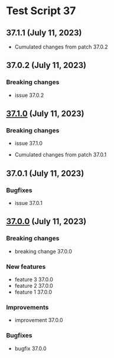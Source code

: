 # Test Script 37
## 37.1.1 (July 11, 2023)
* Cumulated changes from patch 37.0.2
##  37.0.2 (July 11, 2023)
### Breaking changes

* issue 37.0.2


##  [37.1.0](37.1.0.md) (July 11, 2023)
### Breaking changes

* issue 37.1.0

* Cumulated changes from patch 37.0.1
##  37.0.1 (July 11, 2023)
### Bugfixes

* issue 37.0.1


##  [37.0.0](37.0.0.md) (July 11, 2023)
### Breaking changes

* breaking change 37.0.0

### New features

* feature 3 37.0.0
* feature 2 37.0.0
* feature 1 37.0.0

### Improvements

* improvement 37.0.0

### Bugfixes

* bugfix 37.0.0

